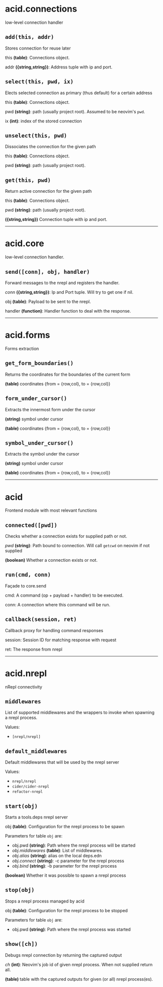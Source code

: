 # acid.connections
low-level connection handler

## `add(this, addr)`
Stores connection for reuse later

this **(table)**: Connections object.

addr **({string,string})**: Address tuple with ip and port.


## `select(this, pwd, ix)`
Elects selected connection as primary (thus default) for a certain address

this **(table)**: Connections object.

pwd **(string)**: path (usually project root).
 Assumed to be neovim's `pwd`.

ix **(int)**: index of the stored connection


## `unselect(this, pwd)`
Dissociates the connection for the given path

this **(table)**: Connections object.

pwd **(string)**: path (usually project root).


## `get(this, pwd)`
Return active connection for the given path

this **(table)**: Connections object.

pwd **(string)**: path (usually project root).


**({string,string})** Connection tuple with ip and port.


---

# acid.core
low-level connection handler.

## `send([conn], obj, handler)`
Forward messages to the nrepl and registers the handler.

*conn* **({string,string})**: Ip and Port tuple. Will try to get one if nil.

obj **(table)**: Payload to be sent to the nrepl.

handler **(function)**: Handler function to deal with the response.


---

# acid.forms
Forms extraction

## `get_form_boundaries()`
Returns the coordinates for the boundaries of the current form


**(table)** coordinates {from = {row,col}, to = {row,col}}


## `form_under_cursor()`
Extracts the innermost form under the cursor


**(string)** symbol under cursor

**(table)** coordinates {from = {row,col}, to = {row,col}}


## `symbol_under_cursor()`
Extracts the symbol under the cursor


**(string)** symbol under cursor

**(table)** coordinates {from = {row,col}, to = {row,col}}


---

# acid
Frontend module with most relevant functions

## `connected([pwd])`
Checks whether a connection exists for supplied path or not.

*pwd* **(string)**: Path bound to connection.
 Will call `getcwd` on neovim if not supplied


**(boolean)** Whether a connection exists or not.


## `run(cmd, conn)`
Façade to core.send

cmd: A command (op + payload + handler) to be executed.

conn: A connection where this command will be run.


## `callback(session, ret)`
Callback proxy for handling command responses

session: Session ID for matching response with request

ret: The response from nrepl


---

# acid.nrepl
nRepl connectivity

## `middlewares`
List of supported middlewares and the wrappers to invoke when spawning a nrepl process.

Values:

* `[nrepl/nrepl]`

## `default_middlewares`
Default middlewares that will be used by the nrepl server

Values:

* `nrepl/nrepl`
* `cider/cider-nrepl`
* `refactor-nrepl`

## `start(obj)`
Starts a tools.deps nrepl server

obj **(table)**: Configuration for the nrepl process to be spawn

Parameters for table `obj` are:

* obj.pwd **(string)**: Path where the nrepl process will be started
* *obj.middlewares* **(table)**: List of middlewares.
* *obj.alias* **(string)**: alias on the local deps.edn
* *obj.connect* **(string)**: -c parameter for the nrepl process
* *obj.bind* **(string)**: -b parameter for the nrepl process

**(boolean)** Whether it was possible to spawn a nrepl process


## `stop(obj)`
Stops a nrepl process managed by acid

obj **(table)**: Configuration for the nrepl process to be stopped

Parameters for table `obj` are:

* obj.pwd **(string)**: Path where the nrepl process was started

## `show([ch])`
Debugs nrepl connection by returning the captured output

*ch* **(int)**: Neovim's job id of given nrepl process. When not supplied return all.


**(table)** table with the captured outputs for given (or all) nrepl process(es).

